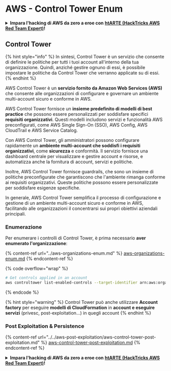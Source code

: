 # AWS - Control Tower Enum

<details>

<summary><strong>Impara l'hacking di AWS da zero a eroe con</strong> <a href="https://training.hacktricks.xyz/courses/arte"><strong>htARTE (HackTricks AWS Red Team Expert)</strong></a><strong>!</strong></summary>

Altri modi per supportare HackTricks:

* Se vuoi vedere la tua **azienda pubblicizzata in HackTricks** o **scaricare HackTricks in PDF** Controlla i [**PACCHETTI DI ABBONAMENTO**](https://github.com/sponsors/carlospolop)!
* Ottieni il [**merchandising ufficiale di PEASS & HackTricks**](https://peass.creator-spring.com)
* Scopri [**The PEASS Family**](https://opensea.io/collection/the-peass-family), la nostra collezione di [**NFT esclusivi**](https://opensea.io/collection/the-peass-family)
* **Unisciti al** 💬 [**gruppo Discord**](https://discord.gg/hRep4RUj7f) o al [**gruppo telegram**](https://t.me/peass) o **seguici** su **Twitter** 🐦 [**@hacktricks_live**](https://twitter.com/hacktricks_live)**.**
* **Condividi i tuoi trucchi di hacking inviando PR ai** [**HackTricks**](https://github.com/carlospolop/hacktricks) e [**HackTricks Cloud**](https://github.com/carlospolop/hacktricks-cloud) github repos.

</details>

## Control Tower

{% hint style="info" %}
In sintesi, Control Tower è un servizio che consente di definire le politiche per tutti i tuoi account all'interno della tua organizzazione. Quindi, anziché gestire ognuno di essi, è possibile impostare le politiche da Control Tower che verranno applicate su di essi.
{% endhint %}

AWS Control Tower è un **servizio fornito da Amazon Web Services (AWS)** che consente alle organizzazioni di configurare e governare un ambiente multi-account sicuro e conforme in AWS.

AWS Control Tower fornisce un **insieme predefinito di modelli di best practice** che possono essere personalizzati per soddisfare specifici **requisiti organizzativi**. Questi modelli includono servizi e funzionalità AWS preconfigurati, come AWS Single Sign-On (SSO), AWS Config, AWS CloudTrail e AWS Service Catalog.

Con AWS Control Tower, gli amministratori possono configurare rapidamente un **ambiente multi-account che soddisfi i requisiti organizzativi**, come **sicurezza** e conformità. Il servizio fornisce una dashboard centrale per visualizzare e gestire account e risorse, e automatizza anche la fornitura di account, servizi e politiche.

Inoltre, AWS Control Tower fornisce guardrails, che sono un insieme di politiche preconfigurate che garantiscono che l'ambiente rimanga conforme ai requisiti organizzativi. Queste politiche possono essere personalizzate per soddisfare esigenze specifiche.

In generale, AWS Control Tower semplifica il processo di configurazione e gestione di un ambiente multi-account sicuro e conforme in AWS, facilitando alle organizzazioni il concentrarsi sui propri obiettivi aziendali principali.

### Enumerazione

Per enumerare i controlli di Control Tower, è prima necessario **aver enumerato l'organizzazione**:

{% content-ref url="../aws-organizations-enum.md" %}
[aws-organizations-enum.md](../aws-organizations-enum.md)
{% endcontent-ref %}

{% code overflow="wrap" %}
```bash
# Get controls applied in an account
aws controltower list-enabled-controls --target-identifier arn:aws:organizations::<acc_id>:ou/<ou-id>
```
{% endcode %}

{% hint style="warning" %}
Control Tower può anche utilizzare **Account factory** per eseguire **modelli di CloudFormation** in **account e eseguire servizi** (privesc, post-exploitation...) in quegli account
{% endhint %}

### Post Exploitation & Persistence

{% content-ref url="../../aws-post-exploitation/aws-control-tower-post-exploitation.md" %}
[aws-control-tower-post-exploitation.md](../../aws-post-exploitation/aws-control-tower-post-exploitation.md)
{% endcontent-ref %}

<details>

<summary><strong>Impara l'hacking di AWS da zero a eroe con</strong> <a href="https://training.hacktricks.xyz/courses/arte"><strong>htARTE (HackTricks AWS Red Team Expert)</strong></a><strong>!</strong></summary>

Altri modi per supportare HackTricks:

* Se vuoi vedere la tua **azienda pubblicizzata in HackTricks** o **scaricare HackTricks in PDF** Controlla i [**PACCHETTI DI ABBONAMENTO**](https://github.com/sponsors/carlospolop)!
* Ottieni il [**merchandising ufficiale di PEASS & HackTricks**](https://peass.creator-spring.com)
* Scopri [**The PEASS Family**](https://opensea.io/collection/the-peass-family), la nostra collezione di esclusive [**NFT**](https://opensea.io/collection/the-peass-family)
* **Unisciti al** 💬 [**gruppo Discord**](https://discord.gg/hRep4RUj7f) o al [**gruppo telegram**](https://t.me/peass) o **seguici** su **Twitter** 🐦 [**@hacktricks_live**](https://twitter.com/hacktricks_live)**.**
* **Condividi i tuoi trucchi di hacking inviando PR ai** [**HackTricks**](https://github.com/carlospolop/hacktricks) e [**HackTricks Cloud**](https://github.com/carlospolop/hacktricks-cloud) github repos.

</details>

